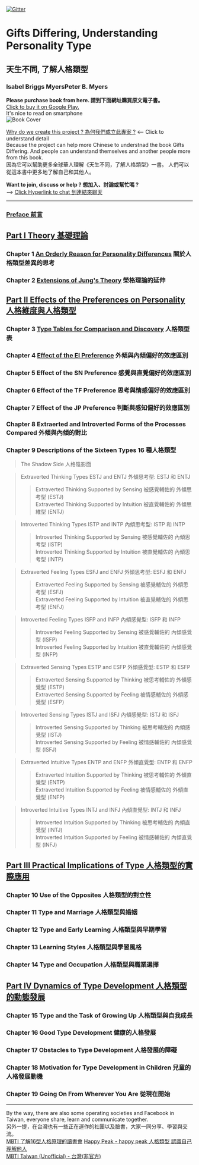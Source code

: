 [![Gitter](https://badges.gitter.im/gifts-differing/community.svg)](https://gitter.im/gifts-differing/community?utm_source=badge&utm_medium=badge&utm_campaign=pr-badge)
# Gifts Differing, Understanding Personality Type 
## 天生不同, 了解人格類型
### Isabel Briggs MyersPeter B. Myers
**Please purchase book from here. 請到下面網址購買原文電子書。**  
[Click to buy it on Google Play. ](https://play.google.com/store/books/details?id=WfR8DAAAQBAJ)    
It's nice to read on smartphone  
![Book Cover](https://books.google.com/books/content/images/frontcover/WfR8DAAAQBAJ?fife=w400-h600)  

[Why do we create this project ? 為何我們成立此專案 ?](https://github.com/milochen0418/gifts-differing/blob/master/WHY_THIS_PROJ.md) <-- Click to understand detail  
Because the project can help more Chinese to understnad the book Gifts Differing. And people can understand themselves and another people more from this book.  
因為它可以幫助更多全球華人理解《天生不同，了解人格類型》一書。 人們可以從這本書中更多地了解自己和其他人。  

**Want to join, discuss or help ? 想加入、討論或幫忙嗎 ?**   
--> [Click Hyperlink to chat 到連結來聊天](https://gitter.im/gifts-differing/community)  

  
----
### [Preface 前言](https://github.com/milochen0418/gifts-differing/blob/master/PREFACE.md)
## [Part I Theory 基礎理論](https://github.com/milochen0418/gifts-differing/tree/master/PART%20I%20Theory/README.md)
### Chapter 1 [An Orderly Reason for Personality Differences](https://github.com/milochen0418/gifts-differing/blob/master/PART%20I%20Theory/CH01_AnOrderlyReasonForPersonalityDifferences.md) 關於人格類型差異的思考
### Chapter 2 [Extensions of Jung's Theory](https://github.com/milochen0418/gifts-differing/blob/master/PART%20I%20Theory/CH02_ExtensionsOfJungsTheory.md) 榮格理論的延伸

## [Part II Effects of the Preferences on Personality 人格維度與人格類型](https://github.com/milochen0418/gifts-differing/tree/master/PART%20II%20Effects%20of%20the%20Preferences%20on%20Personality/README.md)
### Chapter 3 [Type Tables for Comparison and Discovery](https://github.com/milochen0418/gifts-differing/blob/master/PART%20II%20Effects%20of%20the%20Preferences%20on%20Personality/CH03_TypeTableForComparisonAndDiscovery.md) 人格類型表
### Chapter 4 [Effect of the EI  Preference](https://github.com/milochen0418/gifts-differing/blob/master/PART%20II%20Effects%20of%20the%20Preferences%20on%20Personality/CH04_EffectOfTheEIPreference.md) 外傾與內傾偏好的效應區別
### Chapter 5 Effect of the SN Preference 感覺與直覺偏好的效應區別
### Chapter 6 Effect of the TF Preference 思考與情感偏好的效應區別
### Chapter 7 Effect of the JP Preference 判斷與感知偏好的效應區別
### Chapter 8 Extraerted and Introverted Forms of the Processes Compared 外傾與內傾的對比


### Chapter 9 Descriptions of the Sixteen Types 16 種人格類型
> The Shadow Side 人格陰影面  

> Extraverted Thinking Types ESTJ and ENTJ 外傾思考型: ESTJ 和 ENTJ  
>> Extraverted Thinking Supported by Sensing 被感覺輔佐的 外傾思考型 (ESTJ)  
>> Extraverted Thinking Supported by Intuition 被直覺輔佐的 外傾思維型 (ENTJ)

> Introverted Thinking Types ISTP and INTP 內傾思考型: ISTP 和 INTP
>> Introverted Thinking Supported by Sensing 被感覺輔佐的 內傾思考型 (ISTP)  
>> Introverted Thinking Supported by Intuition 被直覺輔佐的 內傾思考型 (INTP)

> Extraverted Feeling Types ESFJ and ENFJ 外傾思考型: ESFJ 和 ENFJ
>> Extraverted Feeling Supported by Sensing 被感覺輔佐的 外傾思考型 (ESFJ)  
>> Extraverted Feeling Supported by Intuition 被直覺輔佐的 外傾思考型 (ENFJ)

> Introverted Feeling Types ISFP and INFP 內傾感覺型: ISFP 和 INFP
>> Introverted Feeling Supported by Sensing 被感覺輔佐的 內傾感覺型 (ISFP)  
>> Introverted Feeling Supported by Intuition 被直覺輔佐的 內傾感覺型 (INFP)

> Extraverted Sensing Types ESTP and ESFP 外傾感覺型: ESTP 和 ESFP
>> Extraverted Sensing Supported by Thinking 被思考輔佐的 外傾感覺型 (ESTP)  
>> Extraverted Sensing Supported by Feeling 被情感輔佐的 外傾感覺型 (ESFP)

> Introverted Sensing Types ISTJ and ISFJ 內傾感覺型: ISTJ 和 ISFJ
>> Introverted Sensing Supported by Thinking 被思考輔佐的 內傾感覺型 (ISTJ)  
>> Introverted Sensing Supported by Feeling 被情感輔佐的 內傾感覺型 (ISFJ)

> Extraverted Intuitive Types ENTP and ENFP 外傾直覺型: ENTP 和 ENFP
>> Extraverted Intuition Supported by Thinking 被思考輔佐的 外傾直覺型 (ENTP)  
>> Extraverted Intuition Supported by Feeling 被情感輔佐的 外傾直覺型 (ENFP)

> Introverted Intuitive Types INTJ and INFJ 內傾直覺型: INTJ 和 INFJ
>> Introverted Intuition Supported by Thinking 被思考輔佐的 內傾直覺型 (INTJ)  
>> Introverted Intuition Supported by Feeling 被情感輔佐的 內傾直覺型 (INFJ)




## [Part III Practical Implications of Type 人格類型的實際應用](https://github.com/milochen0418/gifts-differing/tree/master/PART%20III%20Practical%20Implications%20of%20Type/README.md)
### Chapter 10 Use of the Opposites 人格類型的對立性
### Chapter 11 Type and Marriage 人格類型與婚姻
### Chapter 12 Type and Early Learning 人格類型與早期學習
### Chapter 13 Learning Styles 人格類型與學習風格
### Chapter 14 Type and Occupation 人格類型與職業選擇

## [Part IV Dynamics of Type Development 人格類型的動態發展](https://github.com/milochen0418/gifts-differing/tree/master/PART%20IV%20Dynamics%20of%20Type%20Development/README.md)
### Chapter 15 Type and the Task of Growing Up 人格類型與自我成長
### Chapter 16 Good Type Development 健康的人格發展
### Chapter 17 Obstacles to Type Development 人格發展的障礙
### Chapter 18 Motivation for Type Development in Children 兒童的人格發展動機
### Chapter 19 Going On From Wherever You Are 從現在開始




----  
By the way, there are also some operating societies and Facebook in Taiwan, everyone share, learn and communicate together.  
另外一提，在台灣也有一些正在運作的社團以及臉書，大家一同分享、學習與交流。  
[MBTI 了解16型人格原理的讀書會](https://www.facebook.com/groups/mbti.love/)
[Happy Peak - happy peak 人格類型 認識自己理解他人](https://www.facebook.com/search/top/?q=happy%20peak%20%E4%BA%BA%E6%A0%BC%E9%A1%9E%E5%9E%8B%20%E8%AA%8D%E8%AD%98%E8%87%AA%E5%B7%B1%E7%90%86%E8%A7%A3%E4%BB%96%E4%BA%BA&epa=SEARCH_BOX)  
[MBTI Taiwan (Unofficial) - 台灣(非官方)](https://www.facebook.com/groups/mbtitaiwan/learning_content/)    

